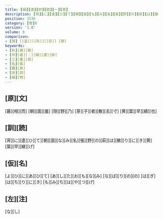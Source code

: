 ```yaml
---
title: [縁][達][帥][歌][一][首]
description: [宵][に][逢][ひ][て][朝][面][な][み][名][張][野][の][萩][は][散][り][に][き][黄][葉][早][継][げ]
position: 1536
category: [巻]8
version: '1.0'
volume: 8
comparison:
- [謌] [[温]][[矢]][[京]] [歌]
keywords:
- [秋][雑][歌]
- [作][者][：][縁][達][帥]
- [三][重][県]
- [名][張]
- [羈][旅]
- [序][詞]
- [植][物]
---
```


## [原][文]

[暮][相][而] [朝][面][羞] [隠][野][乃] [芽][子][者][散][去][寸] [黄][葉][早][續][也]

## [訓][読]

[宵][に][逢][ひ][て][朝][面][な][み][名][張][野][の][萩][は][散][り][に][き][黄][葉][早][継][げ]

## [仮][名]

[よ][ひ][に][あ][ひ][て] [あ][し][た][お][も][な][み] [な][ば][り][の][の] [は][ぎ][は][ち][り][に][き] [も][み][ち][は][や][つ][げ]

## [左][注]

[な][し]

